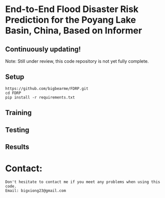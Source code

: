 # End-to-End Flood Disaster Risk Prediction for the Poyang Lake Basin, China, Based on Informer
## Continuously updating!
Note: Still under review, this code repository is not yet fully complete.
## Setup
```
https://github.com/bigbearme/FDRP.git
cd FDRP
pip install -r requirements.txt
```
## Training
## Testing
## Results
# Contact:
```
Don't hesitate to contact me if you meet any problems when using this code.
Email: bigxiong23@gmail.com
```
